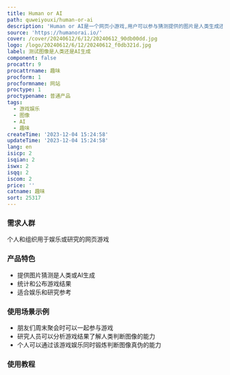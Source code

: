 ```yaml
---
title: Human or AI
path: quweiyouxi/human-or-ai
description: 'Human or AI是一个网页小游戏,用户可以参与猜测提供的图片是人类生成还是AI生成的有趣小游戏。该游戏会公布游戏结果,供学术和研究参考。'
source: 'https://humanorai.io/'
cover: /cover/20240612/6/12/20240612_90db00dd.jpg
logo: /logo/20240612/6/12/20240612_f0db321d.jpg
label: 测试图像是人类还是AI生成
component: false
procattr: 9
procattrname: 趣味
procform: 1
procformname: 网站
proctype: 1
proctypename: 普通产品
tags:
  - 游戏娱乐
  - 图像
  - AI
  - 趣味
createTime: '2023-12-04 15:24:58'
updateTime: '2023-12-04 15:24:58'
lang: en
isicp: 2
isqian: 2
iswx: 2
isqq: 2
iscom: 2
price: ''
catname: 趣味
sort: 25317
---
```




### 需求人群
个人和组织用于娱乐或研究的网页游戏

### 产品特色
- 提供图片猜测是人类或AI生成
- 统计和公布游戏结果
- 适合娱乐和研究参考

### 使用场景示例
- 朋友们周末聚会时可以一起参与游戏
- 研究人员可以分析游戏结果了解人类判断图像的能力
- 个人可以通过该游戏娱乐同时锻炼判断图像真伪的能力

### 使用教程


  
